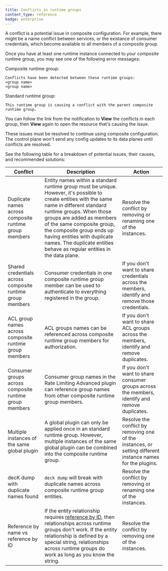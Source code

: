 ```yaml
---
title: Conflicts in runtime groups
content_type: reference
badge: enterprise
---
```


A conflict is a potential issue in composite configuration. 
For example, there might be a name conflict between services, or the existance of consumer credentials, 
which become available to all members of a composite group.

Once you have at least one runtime instance connected to your composite runtime group, 
you may see one of the following error messages:

Composite runtime group:

```
Conflicts have been detected between these runtime groups: 
<group name>
<group name>
```

<!-- commenting out until we have replacements with UI changes ![Composite runtime group invariances](/assets/images/docs/konnect/konnect-invariances-composite.png)

![Standard runtime group invariances](/assets/images/docs/konnect/konnect-invariances-members.png)-->


Standard runtime group:
```
This runtime group is causing a conflict with the parent composite runtime group.
```

<!-- commenting out until we have replacements with UI changes![Specific runtime group invariance example](/assets/images/docs/konnect/konnect-invariances-child.png)-->

You can follow the link from the notification to **View** the conflicts in each group, 
then **View** again to open the resource that's causing the issue.

These issues must be resolved to continue using composite configuration. 
The control plane won't send any config updates to its data planes until conflicts are resolved.

See the following table for a breakdown of potential issues, their causes, and recommended solutions:

Conflict | Description | Action
-----------|-------------|--------
Duplicate names across composite runtime group members | Entity names within a standard runtime group must be unique. However, it's possible to create entities with the same name in different standard runtime groups. When those groups are added as members of the same composite group, the composite group ends up having entities with duplicate names. The duplicate entities behave as regular entities in the data plane. | Resolve the conflict by removing or renaming one of the instances.
Shared credentials across composite runtime group members | Consumer credentials in one composite runtime group member can be used to authenticate to everything registered in the group.| If you don't want to share credentials across the members, identify and remove those credentials.
ACL group names across composite runtime group members | ACL groups names can be referenced across composite runtime group members for authorization. | If you don't want to share ACL groups across the members, identify and remove duplicates.
Consumer groups across composite runtime group members | Consumer group names in the Rate Limiting Advanced plugin can reference group names from other composite runtime group members.| If you don't want to share consumer groups across the members, identify and remove duplicates.
Multiple instances of the same global plugin | A global plugin can only be applied once in an standard runtime group. However, multiple instances of the same global plugin can be combined into the composite runtime group. | Resolve the conflict by removing one of the instances, or setting different instance names for the plugins.
decK dump with duplicate names found | `deck dump` will break with duplicate names across composite runtime group entities. | Resolve the conflict by removing or renaming one of the instances.
Reference by name vs reference by ID | If the entity relationship requires [reference by ID](/konnect/runtime-manager/composite-runtime-groups/#configuring-core-entities), then relationships across runtime groups don't work. If the entity relationship is defined by a special string, relationships across runtime groups do work as long as you know the string. | Resolve the conflict by removing one of the instances.
